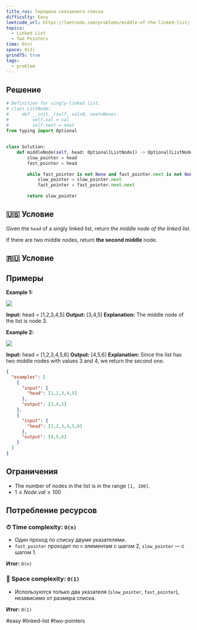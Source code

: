 ```yaml
---
title_rus: Середина связанного списка
difficulty: Easy
leetcode_url: https://leetcode.com/problems/middle-of-the-linked-list/
topics:
  - Linked List
  - Two Pointers
time: O(n)
space: O(1)
grind75: true
tags:
  - problem
---
```


## Решение

```python
# Definition for singly-linked list.  
# class ListNode:  
#     def __init__(self, val=0, next=None):  
#         self.val = val  
#         self.next = next  
from typing import Optional  
  
  
class Solution:  
    def middleNode(self, head: Optional[ListNode]) -> Optional[ListNode]:  
        slow_pointer = head  
        fast_pointer = head  
  
        while fast_pointer is not None and fast_pointer.next is not None:  
            slow_pointer = slow_pointer.next  
            fast_pointer = fast_pointer.next.next  
  
        return slow_pointer
```

## 🇺🇸 Условие

Given the `head` of a singly linked list, return _the middle node of the linked list_.

If there are two middle nodes, return **the second middle** node.

## 🇷🇺 Условие

<!-- Место для вставки перевода на русском языке -->

## Примеры

**Example 1:**

![](https://assets.leetcode.com/uploads/2021/07/23/lc-midlist1.jpg)

**Input:** head = [1,2,3,4,5]
**Output:** [3,4,5]
**Explanation:** The middle node of the list is node 3.

**Example 2:**

![](https://assets.leetcode.com/uploads/2021/07/23/lc-midlist2.jpg)

**Input:** head = [1,2,3,4,5,6]
**Output:** [4,5,6]
**Explanation:** Since the list has two middle nodes with values 3 and 4, we return the second one.

```json
{
  "examples": [
    {
      "input": {
        "head": [1,2,3,4,5]
      },
      "output": [3,4,5]
    },
    {
      "input": {
        "head": [1,2,3,4,5,6]
      },
      "output": [4,5,6]
    }
  ]
}
```

## Ограничения

- The number of nodes in the list is in the range `[1, 100]`.
- $1 \leq Node.val \leq 100$

## Потребление ресурсов
### ⏱ Time complexity: `O(n)`

- Один проход по списку двумя указателями.
- `fast_pointer` проходит по `n` элементам с шагом 2, `slow_pointer` — с шагом 1.

**Итог:** `O(n)`

### 🧠 Space complexity: `O(1)`

- Используются только два указателя (`slow_pointer`, `fast_pointer`), независимо от размера списка.

**Итог:** `O(1)`

#easy #linked-list #two-pointers
